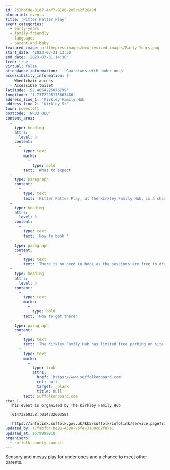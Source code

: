 ```yaml
---
id: 251bbfde-01d7-4af7-9186-2e5ce2f2849d
blueprint: events
title: 'Pitter Patter Play'
event_categories:
  - early-years
  - family-friendly
  - languages
  - parent-and-baby
featured_image: offthepressimages/new_resized_images/Early-Years.png
start_date: '2023-03-31 13:30'
end_date: '2023-03-31 14:30'
free: true
virtual: false
attendance_information: '- Guardians with under ones'
accessibility_information: |-
  - Wheelchair access
  - Accessible toilet
latitude: '52.4654225076799'
longitude: '1.7372295173663466'
address_line_1: 'Kirkley Family Hub'
address_line_2: 'Kirkley St'
town: Lowestoft
postcode: 'NR33 0LU'
content_area:
  -
    type: heading
    attrs:
      level: 3
    content:
      -
        type: text
        marks:
          -
            type: bold
        text: 'What to expect'
  -
    type: paragraph
    content:
      -
        type: text
        text: 'Pitter Patter Play, at the Kirkley Family Hub, is a chance for you and your little one to enjoy sensory fun and messy play with Healthy Child Practitioners, Debi and Daisy, as well as to meet other parents and guardians for support. There is also a reading corner with books and activities to promote reading at an early age with your little one. '
  -
    type: heading
    attrs:
      level: 3
    content:
      -
        type: text
        text: 'How to book '
  -
    type: paragraph
    content:
      -
        type: text
        text: 'There is no need to book as the sessions are free to drop in.'
  -
    type: heading
    attrs:
      level: 3
    content:
      -
        type: text
        marks:
          -
            type: bold
        text: 'How to get there'
  -
    type: paragraph
    content:
      -
        type: text
        text: 'The Kirkley Family Hub has limited free parking on site. Enstone Road is the nearest bus stop, located on Carlton Road 0.09 km away. Bus timetables can be accessed via '
      -
        type: text
        marks:
          -
            type: link
            attrs:
              href: 'https://www.suffolkonboard.com'
              rel: null
              target: _blank
              title: null
        text: suffolkonboard.com
cta: |-
  This event is organised by The Kirkley Family Hub

  [01473260358](01473260358)

  [https://infolink.suffolk.gov.uk/kb5/suffolk/infolink/service.page?id=j3FbQ-738P0](https://infolink.suffolk.gov.uk/kb5/suffolk/infolink/service.page?id=j3FbQ-738P0)
updated_by: a7fabfbc-be93-4390-9bfe-3a08c02f87a1
updated_at: 1679999910
organisers:
  - suffolk-county-council
---
```

Sensory and messy play for under ones and a chance to meet other parents.